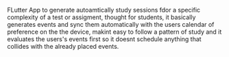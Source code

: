 FLutter App to generate autoamtically study sessions fdor a specific complexity of a test or assigment, thought for students, it basically generates events and sync them automatically with the users calendar of preference on the the device, makint easy to follow a pattern of study and it evaluates the users's events first so it doesnt schedule anything that collides with the already placed events.
